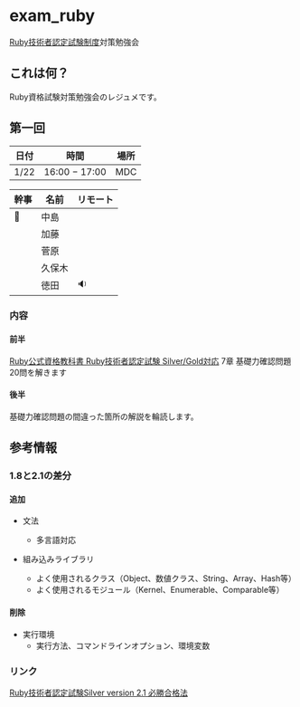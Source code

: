 # exam_ruby
[Ruby技術者認定試験制度](http://www.ruby.or.jp/ja/certification/examination/)対策勉強会

## これは何？
Ruby資格試験対策勉強会のレジュメです。

## 第一回

日付   | 時間            | 場所
---- | ------------- | ---
1/22 | 16:00 − 17:00 | MDC

幹事      | 名前  | リモート
------- | --- | -------
:sushi: | 中島  |
        | 加藤  |
        | 菅原  |
        | 久保木 |
        | 徳田  | :sound:

### 内容
#### 前半
[Ruby公式資格教科書 Ruby技術者認定試験 Silver/Gold対応](http://www.amazon.co.jp/dp/4774150010) 7章 基礎力確認問題20問を解きます

#### 後半
基礎力確認問題の間違った箇所の解説を輪読します。

## 参考情報
### 1.8と2.1の差分
#### 追加
- 文法
  - 多言語対応

- 組み込みライブラリ
  - よく使用されるクラス（Object、数値クラス、String、Array、Hash等）
  - よく使用されるモジュール（Kernel、Enumerable、Comparable等）

#### 削除
- 実行環境
  - 実行方法、コマンドラインオプション、環境変数

### リンク
  [Ruby技術者認定試験Silver version 2.1 必勝合格法](http://qiita.com/5t111111/items/9c50013f1a91b7dd702a)
